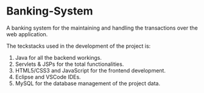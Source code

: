 # Banking-System
A banking system for the maintaining and handling the transactions over the web application.

  The teckstacks used in the development of the project is:
  1. Java for all the backend workings.
  2. Servlets & JSPs for the total functionalities.
  3. HTML5/CSS3 and JavaScript for the frontend development.
  4. Eclipse and VSCode IDEs.
  5. MySQL for the database management of the project data.
